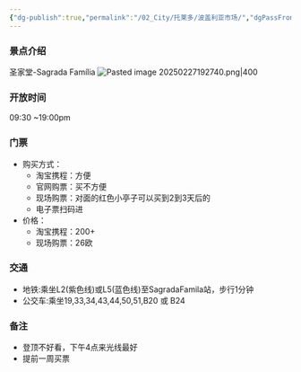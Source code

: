 ```yaml
---
{"dg-publish":true,"permalink":"/02_City/托莱多/波盖利亚市场/","dgPassFrontmatter":true}
---
```


### 景点介绍
圣家堂-Sagrada Família
![Pasted image 20250227192740.png|400](https://obsidan-1314364309.cos.ap-beijing.myqcloud.com/obsidan/Pasted%20image%2020250227192740.png)
### 开放时间
09:30 ~19:00pm
### 门票
+ 购买方式：
	+ 淘宝携程：方便
	+ 官网购票：买不方便
	+ 现场购票：对面的红色小亭子可以买到2到3天后的
	+ 电子票扫码进
+ 价格：
	+ 淘宝携程：200+
	+ 现场购票：26欧
### 交通
+ 地铁:乘坐L2(紫色线)或L5(蓝色线)至SagradaFamila站，步行1分钟
+ 公交车:乘坐19,33,34,43,44,50,51,B20 或 B24
### 备注
+ 登顶不好看，下午4点来光线最好
+ 提前一周买票
